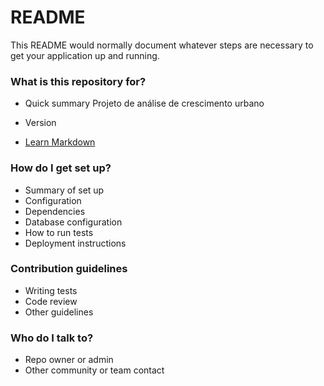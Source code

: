 # README #

This README would normally document whatever steps are necessary to get your application up and running.

### What is this repository for? ###

* Quick summary
Projeto de análise de crescimento urbano

* Version
* [Learn Markdown](https://bitbucket.org/tutorials/markdowndemo)

### How do I get set up? ###

* Summary of set up
* Configuration
* Dependencies
* Database configuration
* How to run tests
* Deployment instructions

### Contribution guidelines ###

* Writing tests
* Code review
* Other guidelines

### Who do I talk to? ###

* Repo owner or admin
* Other community or team contact